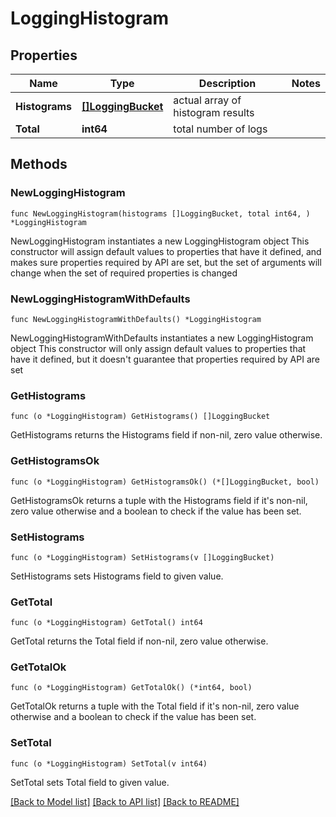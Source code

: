 # LoggingHistogram

## Properties

Name | Type | Description | Notes
------------ | ------------- | ------------- | -------------
**Histograms** | [**[]LoggingBucket**](LoggingBucket.md) | actual array of histogram results | 
**Total** | **int64** | total number of logs | 

## Methods

### NewLoggingHistogram

`func NewLoggingHistogram(histograms []LoggingBucket, total int64, ) *LoggingHistogram`

NewLoggingHistogram instantiates a new LoggingHistogram object
This constructor will assign default values to properties that have it defined,
and makes sure properties required by API are set, but the set of arguments
will change when the set of required properties is changed

### NewLoggingHistogramWithDefaults

`func NewLoggingHistogramWithDefaults() *LoggingHistogram`

NewLoggingHistogramWithDefaults instantiates a new LoggingHistogram object
This constructor will only assign default values to properties that have it defined,
but it doesn't guarantee that properties required by API are set

### GetHistograms

`func (o *LoggingHistogram) GetHistograms() []LoggingBucket`

GetHistograms returns the Histograms field if non-nil, zero value otherwise.

### GetHistogramsOk

`func (o *LoggingHistogram) GetHistogramsOk() (*[]LoggingBucket, bool)`

GetHistogramsOk returns a tuple with the Histograms field if it's non-nil, zero value otherwise
and a boolean to check if the value has been set.

### SetHistograms

`func (o *LoggingHistogram) SetHistograms(v []LoggingBucket)`

SetHistograms sets Histograms field to given value.


### GetTotal

`func (o *LoggingHistogram) GetTotal() int64`

GetTotal returns the Total field if non-nil, zero value otherwise.

### GetTotalOk

`func (o *LoggingHistogram) GetTotalOk() (*int64, bool)`

GetTotalOk returns a tuple with the Total field if it's non-nil, zero value otherwise
and a boolean to check if the value has been set.

### SetTotal

`func (o *LoggingHistogram) SetTotal(v int64)`

SetTotal sets Total field to given value.



[[Back to Model list]](../README.md#documentation-for-models) [[Back to API list]](../README.md#documentation-for-api-endpoints) [[Back to README]](../README.md)


